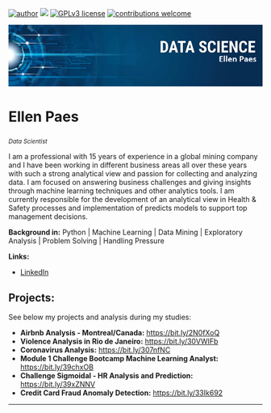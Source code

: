 [![author](https://img.shields.io/badge/author-ellenpaes-red.svg)](https://www.linkedin.com/in/ellenpaes) [![](https://img.shields.io/badge/python-3.7+-blue.svg)](https://www.python.org/downloads/release/python-365/) [![GPLv3 license](https://img.shields.io/badge/License-GPLv3-blue.svg)](http://perso.crans.org/besson/LICENSE.html) [![contributions welcome](https://img.shields.io/badge/contributions-welcome-brightgreen.svg?style=flat)](https://github.com/ellenrpaes/Data_Science_Projects/issues)

<p align="center">
  <img src="banner_ellen.png" >
</p>

# Ellen Paes
<sub>*Data Scientist* </sub>

I am a professional with 15 years of experience in a global mining company and I have been working in different business areas all over these years with such a strong analytical view and passion for collecting and analyzing data. I am focused on answering business challenges and giving insights through machine learning techniques and other analytics tools. I am currently responsible for the development of an analytical view in Health & Safety processes and implementation of predicts models to support top management decisions.

**Background in:** Python | Machine Learning | Data Mining | Exploratory Analysis | Problem Solving | Handling Pressure

**Links:**
* [LinkedIn](https://www.linkedin.com/in/ellenpaes)

## Projects:
See below my projects and analysis during my studies:

* **Airbnb Analysis - Montreal/Canada:** https://bit.ly/2N0fXoQ
* **Violence Analysis in Rio de Janeiro:** https://bit.ly/30VWIFb
* **Coronavirus Analysis:** https://bit.ly/307nfNC
* **Module 1 Challenge Bootcamp Machine Learning Analyst:** https://bit.ly/39chxOB
* **Challenge Sigmoidal - HR Analysis and Prediction:** https://bit.ly/39xZNNV
* **Credit Card Fraud Anomaly Detection:** https://bit.ly/33Ik692
---
